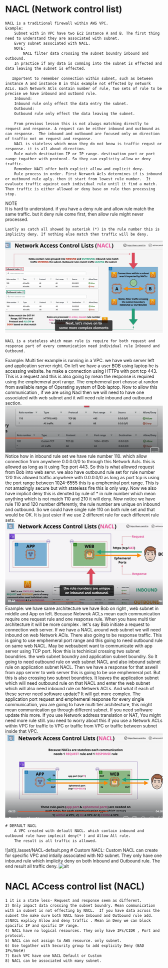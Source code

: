 # NACL (Network control list)
    NACL is a traditional firewall within AWS VPC.
    Example:
        Subnet with in VPC have two Ec2 instance A and B. The first thing need to understand they are associated with subnet. 
        Every subnet associated with NACL. 
        NOTE:
            NACL filter data crossing the subnet boundry inbound and outbound.
        In practice if any data is comming into the subnet is effected and data leaving the subnet is effected. 

       Importent to remember connection within subnet, such as between instance A and instance B in this example not effected by network ACLs. Each Network ACls contain number of rule, two sets of rule to be precise we have inbound and outbond rule.
        Inbound:
        Inbound rule only effect the data entry the subnet. 
        Outbound:
        Outbound rule only effect the data leaving the subnet.

        From previous lesson this is not always matching directly to request and response. A request can be either inbound and outbound as can response.  The inbound and outbound are focused only on direction of traffic not on request and response. 
        NACL is stateless which mean they do not know is traffic requst or response. it is all about direction. 
        Rule match destination IP or IP range. destination port or port range togather with protocol. So they can explicity allow or deny traffic. 
        Remember NACl offer both explicit allow and explicit deny.
        Rule process in order. First Nerwork Acls determines if is inbound or outbound rule aply. then it start from lowest rule number.  It evaluate traffic against each individual rule until it find a match. Then traffic is either allowed or deny base on rule then processing stop.
NOTE        
    It is hard to understand. if you have a deny rule and allow rule match the same traffic. but it deny rule come first, then allow rule might never processed. 
    
    Lastly as catch all showed by asterisk (*) in the rule number this is implicity deny. If nothing else match then traffic will be deny.  
![alt](./asset/NACL.png)



    NACL is a stateless which mean rule is require for both request and response part of every communication need individual rule Inbound and Outbound.     

Example:
    Multi tier example is running in a VPC. we have web server left and application server right. On left we have a user BOB using laptop he is accessing website. he make a connection using HTTPs  with port tcp 443. This is a request and this is also going by mean the response is required using the emphemeral port range. The emphemeral port chosse at randon from available range of Operating system of Bob laptop. Now to allow this communication , if we are using Nacl then we will need to have one associated with web subnet  and it will need rule inbound and outbound section. 
![alt](./asset/inbound-outbound.png)
    Notice how in inbound rule set we have rule number 110. which allow connection from anywhere 0.0.0.0/0 to through this Network Acls. this is allowed as long as it using Tcp port 443.  So this is what allowed request from Bob into web servr.
    we also have outbound rule set for rule number 120 this allowed traffic anywhere with 0.0.0.0/0 as long as port tcp is using the port range between 1024-6555 this is a emphemiral port range. This is not amazingly secure but with stateless fire this is only way. Now we also have implicit deny this is denoted by rule of * in rule number which mean anything which is not match 110 and 210 it will deny.
    Now notice we have rule 110 and 120 number differently, the rule number are unique on inbound and outbound. So we could have single rule 110 on both rule set and that would be OK. It is just esier if we use 2 different rule for each different rule sets. 
![alt](./asset/NACL-exp2.png)
    Example:
        we have same architecture we have Bob on right , web subnet in middle and App on left. Because Netwrok ACLs mean each communication require one request rule and one response rule. When you have multi tier architecture it will be more complex . let's say Bob initiate a request to connection web server. If we have a NACL around web subnet we will need inbound on web Network ACls. There also going to be response traffic. This is going to use emphemeral port range and this going to need outbound rule on same web NACL. May be websubent want to communicate with app server using TCP port. Now this is techinical crossing two subnet boundries. the web subnet boundry and application subnet boundry. So It going to need outbound rule on web subnet NACL and also inbound subnet rule on application subnet NACL. Then we have a response for that aswell from app servrer to web server this is going to be use emphemeral pot.
        But this is also crossing two subnet boundries. It leaves the application subnet which will need outbound rule on that NACL and enter the web subnet which will also need inbound rule on Netwerk ACLs. 
        And what if each of these server need software update?
        It will get more complex.  The application port request and emphemeral response for every single communication,  you are going to have multi tier architecture, this might mean communication go through different subnet. If you need software update this more. If you use Network address translation or NAT, You might need more rule still. you need to worry about this if you use a Network ACLs within VPC for traffic to VPC or traffic from VPC or traffic between subnet inside that VPC.
![alt](./asset/NACL-exp4.png)


    # DEFAULT NACL
        A VPC created with default NACL. which contain inbound and outbound rule have implecit deny(* ) and Allow All rule.
        The result is all traffic is allowed.
![alt](./asset/NACL-default.png
    # Custom NACL:
        Custom NACL can create for specific VPC and intially associated with NO subnet.
        They only have one inbound rule which implicity deny on both Inbound and Outbound rule.
        The end result all traffic deny.
![alt](./asset/NACL-custom.pngs)


# NACL ACcess control list (NACL)
    1 it is a state less- Request and response seem as different.
    2) Only impact data crossing the subnet boundry. Mean communication with in subnet is not effecting by NACL.  If you have data across the subnet the make sure both NACL have Inbound and Outbound rule add. 
    3)NACL explicy Allow and deny traffic . Mean in Deny we can block spacific IP and spcific IP range. 
    4) NACL have no logical resources. They only have IPs/CIDR , Port and protocol.
    5) NACL can not assign to AWS resource. only subnet.
    6) Use togather with Security group to add explicity Deny (BAD IPs/Net#)
    7) Each VPC have one NACL Default or Custom
    8) NACL can be associated with many subnet.
    